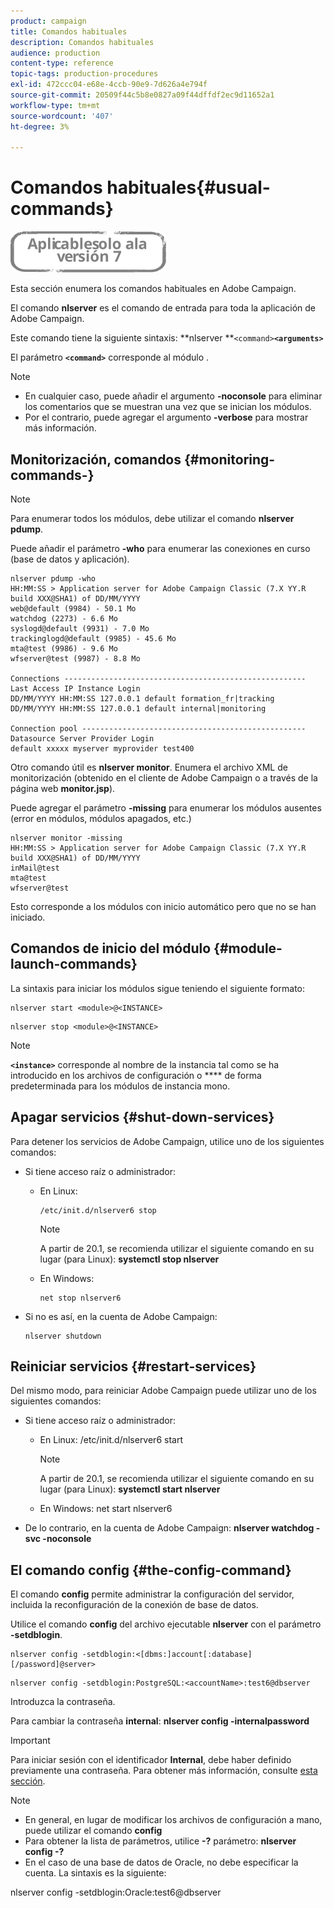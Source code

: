```yaml
---
product: campaign
title: Comandos habituales
description: Comandos habituales
audience: production
content-type: reference
topic-tags: production-procedures
exl-id: 472ccc04-e68e-4ccb-90e9-7d626a4e794f
source-git-commit: 20509f44c5b8e0827a09f44dffdf2ec9d11652a1
workflow-type: tm+mt
source-wordcount: '407'
ht-degree: 3%

---
```


# Comandos habituales{#usual-commands}

![](../../assets/v7-only.svg)

Esta sección enumera los comandos habituales en Adobe Campaign.

El comando **nlserver** es el comando de entrada para toda la aplicación de Adobe Campaign.

Este comando tiene la siguiente sintaxis: **nlserver **`<command>`****`<arguments>`****

El parámetro **`<command>`** corresponde al módulo .

>[!NOTE]
>
>* En cualquier caso, puede añadir el argumento **-noconsole** para eliminar los comentarios que se muestran una vez que se inician los módulos.
>* Por el contrario, puede agregar el argumento **-verbose** para mostrar más información.
>


## Monitorización, comandos {#monitoring-commands-}

>[!NOTE]
>
>Para enumerar todos los módulos, debe utilizar el comando **nlserver pdump**.

Puede añadir el parámetro **-who** para enumerar las conexiones en curso (base de datos y aplicación).

```
nlserver pdump -who
HH:MM:SS > Application server for Adobe Campaign Classic (7.X YY.R build XXX@SHA1) of DD/MM/YYYY
web@default (9984) - 50.1 Mo
watchdog (2273) - 6.6 Mo
syslogd@default (9931) - 7.0 Mo
trackinglogd@default (9985) - 45.6 Mo
mta@test (9986) - 9.6 Mo
wfserver@test (9987) - 8.8 Mo

Connections ------------------------------------------------------
Last Access IP Instance Login 
DD/MM/YYYY HH:MM:SS 127.0.0.1 default formation_fr|tracking
DD/MM/YYYY HH:MM:SS 127.0.0.1 default internal|monitoring

Connection pool --------------------------------------------------
Datasource Server Provider Login 
default xxxxx myserver myprovider test400
```

Otro comando útil es **nlserver monitor**. Enumera el archivo XML de monitorización (obtenido en el cliente de Adobe Campaign o a través de la página web **monitor.jsp**).

Puede agregar el parámetro **-missing** para enumerar los módulos ausentes (error en módulos, módulos apagados, etc.)

```
nlserver monitor -missing
HH:MM:SS > Application server for Adobe Campaign Classic (7.X YY.R build XXX@SHA1) of DD/MM/YYYY
inMail@test
mta@test
wfserver@test
```

Esto corresponde a los módulos con inicio automático pero que no se han iniciado.

## Comandos de inicio del módulo {#module-launch-commands}

La sintaxis para iniciar los módulos sigue teniendo el siguiente formato:

```
nlserver start <module>@<INSTANCE>
```

```
nlserver stop <module>@<INSTANCE>
```

>[!NOTE]
>
>**`<instance>`** corresponde al nombre de la instancia tal como se ha introducido en los archivos de configuración o  **** de forma predeterminada para los módulos de instancia mono.

## Apagar servicios {#shut-down-services}

Para detener los servicios de Adobe Campaign, utilice uno de los siguientes comandos:

* Si tiene acceso raíz o administrador:

   * En Linux:

      ```
      /etc/init.d/nlserver6 stop
      ```

      >[!NOTE]
      >
      >A partir de 20.1, se recomienda utilizar el siguiente comando en su lugar (para Linux): **systemctl stop nlserver**

   * En Windows:

      ```
      net stop nlserver6
      ```

* Si no es así, en la cuenta de Adobe Campaign:

   ```
   nlserver shutdown 
   ```

## Reiniciar servicios {#restart-services}

Del mismo modo, para reiniciar Adobe Campaign puede utilizar uno de los siguientes comandos:

* Si tiene acceso raíz o administrador:

   * En Linux: /etc/init.d/nlserver6 start

      >[!NOTE]
      >
      >A partir de 20.1, se recomienda utilizar el siguiente comando en su lugar (para Linux): **systemctl start nlserver**

   * En Windows: net start nlserver6

* De lo contrario, en la cuenta de Adobe Campaign: **nlserver watchdog -svc -noconsole**

## El comando config {#the-config-command}

El comando **config** permite administrar la configuración del servidor, incluida la reconfiguración de la conexión de base de datos.

Utilice el comando **config** del archivo ejecutable **nlserver** con el parámetro **-setdblogin**.

```
nlserver config -setdblogin:<[dbms:]account[:database][/password]@server>
```

```
nlserver config -setdblogin:PostgreSQL:<accountName>:test6@dbserver
```

Introduzca la contraseña.

Para cambiar la contraseña **internal**: **nlserver config -internalpassword**

>[!IMPORTANT]
>
>Para iniciar sesión con el identificador **Internal**, debe haber definido previamente una contraseña. Para obtener más información, consulte [esta sección](../../installation/using/configuring-campaign-server.md#internal-identifier).

>[!NOTE]
>
>* En general, en lugar de modificar los archivos de configuración a mano, puede utilizar el comando **config**
>* Para obtener la lista de parámetros, utilice **-?** parámetro:  **nlserver config -?**
>* En el caso de una base de datos de Oracle, no debe especificar la cuenta. La sintaxis es la siguiente:
>
>  nlserver config -setdblogin:Oracle:test6@dbserver
